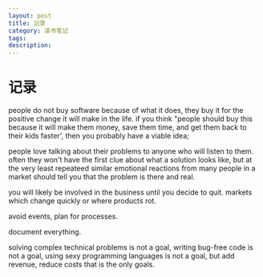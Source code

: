 ```yaml
---
layout: post
title: 记录
category: 读书笔记
tags: 
description: 
---
```


# 记录

people do not buy software because of what it does, they buy it for the positive change it will make in the life. if you think "people should buy this because it will make them money, save them time, and get them back to their kids faster', then you probably have a viable idea;

people love talking about their problems to anyone who will listen to them. often they won't have the first clue about what a solution looks like, but at the very least repeateed similar emotional reactions from many people in a market should tell you that the problem is there and real. 

you will likely be involved in the business until you decide to quit. markets which change quickly or where products rot.

avoid events, plan for processes.

document everything.


solving complex technical problems is not a goal, writing bug-free code is not a goal, using sexy programming languages is not a goal, but add revenue, reduce costs that is the only goals.


